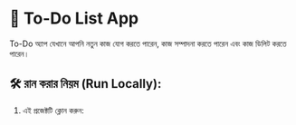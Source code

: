 # 📝 To-Do List App

 To-Do অ্যাপ যেখানে আপনি নতুন কাজ যোগ করতে পারেন, কাজ সম্পাদনা করতে পারেন এবং কাজ ডিলিট করতে পারেন।

## 🛠️ রান করার নিয়ম (Run Locally):
1. এই প্রজেক্টটি ক্লোন করুন:

